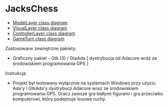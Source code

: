 # JacksChess
- [ModelLayer class diagram](docs/ModelLayer.png)
- [VisualLayer class diagram](docs/VisualLayer.png)
- [ControllerLayer class diagram](docs/ControllerLayer.png)
- [GameTurn class diagram](docs/GameTurn.png)

Zastosowane zewnętrzne pakiety:
- Graficzny pakiet - Gtk (3) / GtaAda [ dystrybucja od Adacore wraz ze środowiskiem programowania GPS ]

Instrukcja:
- Projekt był testowany wyłącznie na systemach Windows przy użyciu Ada'y i GtkAda'y dystrybucji Adacore wraz ze środowiskiem programowania GPS.
Gracz zawsze gra białymi figurami i gra przeciwko komputerowi, który podejmuje losowe ruchy.